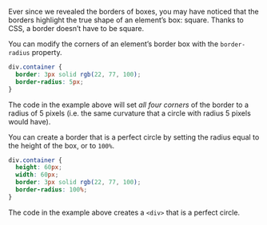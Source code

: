 Ever since we revealed the borders of boxes, you may have noticed that the borders highlight the true shape of an element’s box: square. Thanks to CSS, a border doesn’t have to be square.

You can modify the corners of an element’s border box with the `border-radius` property.

```css
div.container {
  border: 3px solid rgb(22, 77, 100);
  border-radius: 5px;
}
```

The code in the example above will set *all four corners* of the border to a radius of 5 pixels (i.e. the same curvature that a circle with radius 5 pixels would have).

You can create a border that is a perfect circle by setting the radius equal to the height of the box, or to `100%`.

```css
div.container {
  height: 60px;
  width: 60px;
  border: 3px solid rgb(22, 77, 100);
  border-radius: 100%;
}
```
The code in the example above creates a `<div>` that is a perfect circle.